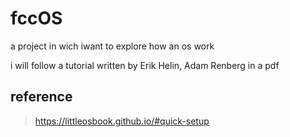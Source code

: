 # fccOS
a project in wich iwant to explore how an os work

i will follow a tutorial written by Erik Helin, Adam Renberg in a pdf

## reference
>https://littleosbook.github.io/#quick-setup
